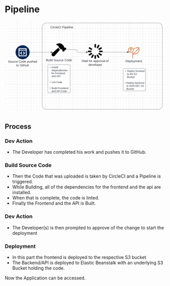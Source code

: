 # Pipeline

![Pipeline](docs/Pipeline.png "Pipeline")

## Process

### Dev Action
- The Developer has completed his work and pushes it to GitHub.

### Build Source Code
- Then the Code that was uploaded is taken by CircleCI and a Pipeline is triggered. 
-  While Building, all of the dependencies for the frontend and the api are installed.
- When that is complete, the code is linted.
- Finally the Frontend and the API is Built.

### Dev Action
- The Developer(s) is then prompted to approve of the change to start the deployment

### Deployment
- In this part the frontend is deployed to the respective S3 bucket
- The Backend/API is deployed to Elastic Beanstalk with an underlying S3 Bucket holding the code. 

Now the Application can be accessed.

